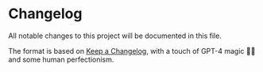 # Changelog

All notable changes to this project will be documented in this file.

The format is based on [Keep a Changelog](https://keepachangelog.com/en/1.1.0/), with a touch of GPT-4 magic 🧙‍♂️ and some human perfectionism.
